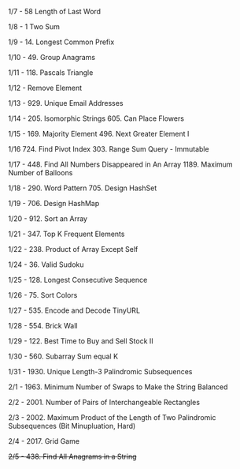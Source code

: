 1/7 - 58 Length of Last Word

1/8 - 1 Two Sum

1/9 - 14. Longest Common Prefix

1/10 - 49. Group Anagrams

1/11 - 118. Pascals Triangle

1/12 - Remove Element

1/13 - 929. Unique Email Addresses

1/14 - 205. Isomorphic Strings 605. Can Place Flowers

1/15 - 169. Majority Element 496. Next Greater Element I

1/16 724. Find Pivot Index 303. Range Sum Query - Immutable

1/17 - 448. Find All Numbers Disappeared in An Array 1189. Maximum Number of Balloons

1/18 - 290. Word Pattern 705. Design HashSet

1/19 - 706. Design HashMap

1/20 - 912. Sort an Array

1/21 - 347. Top K Frequent Elements

1/22 - 238. Product of Array Except Self

1/24 - 36. Valid Sudoku

1/25 - 128. Longest Consecutive Sequence

1/26 - 75. Sort Colors

1/27 - 535. Encode and Decode TinyURL

1/28 - 554. Brick Wall

1/29 - 122. Best Time to Buy and Sell Stock II

1/30 - 560. Subarray Sum equal K

1/31 - 1930. Unique Length-3 Palindromic Subsequences

2/1 - 1963. Minimum Number of Swaps to Make the String Balanced

2/2 - 2001. Number of Pairs of Interchangeable Rectangles

2/3 - 2002. Maximum Product of the Length of Two Palindromic Subsequences (Bit Minupluation, Hard)

2/4 - 2017. Grid Game

~~2/5 - 438. Find All Anagrams in a String~~
